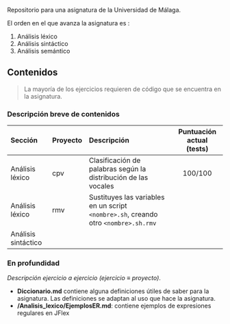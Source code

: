 Repositorio para una asignatura de la Universidad de Málaga.

El orden en el que avanza la asignatura es :
1. Análisis léxico
2. Análisis sintáctico
3. Análisis semántico

## Contenidos
> La mayoría de los ejercicios requieren de código que se encuentra en la asignatura. 


### Descripción breve de contenidos
| Sección             | Proyecto | Descripción | Puntuación actual (tests) |
|:--------------------|:---------|:------------|:-------------------------:|
| Análisis léxico | cpv | Clasificación de palabras según la distribución de las vocales | 100/100|
| Análisis léxico | rmv | Sustituyes las variables en un script `<nombre>.sh`, creando otro `<nombre>.sh.rmv`| 
| Análisis sintáctico 

### En profundidad
_Descripción ejercicio a ejercicio (ejercicio_ $\equiv$ _proyecto)_.
- **Diccionario.md** contiene alguna definiciones útiles de saber para la asignatura. Las definiciones se adaptan al uso que hace la asignatura.
- **/Analisis_lexico/EjemplosER.md**: contiene ejemplos de expresiones regulares en JFlex
